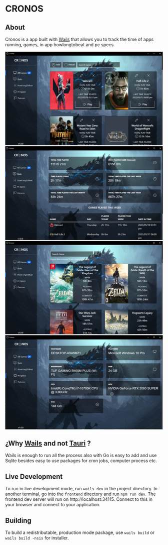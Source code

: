 # CRONOS

## About

Cronos is a app built with  [Wails](https://wails.io/) that allows you to track the time of apps running, games, in app howlongtobeat and pc specs.

![Alt text](images/inapp/1.jpg?raw=true "Games")
![Alt text](images/inapp/2.jpg?raw=true "Stats")
![Alt text](images/inapp/3.jpg?raw=true "HowLongTobeat")
![Alt text](images/inapp/4.jpg?raw=true "Pc Specs")

## ¿Why [Wails](https://wails.io/)  and not [Tauri](https://tauri.app/) ?

Wails is enough to run all the process also with Go is easy to add and use Sqlite besides easy to use packages for cron jobs, computer process etc.

## Live Development

To run in live development mode, run `wails dev` in the project directory. In another terminal, go into the `frontend`
directory and run `npm run dev`. The frontend dev server will run on http://localhost:34115. Connect to this in your
browser and connect to your application.

## Building

To build a redistributable, production mode package, use `wails build` or `wails build -nsis` for installer.
